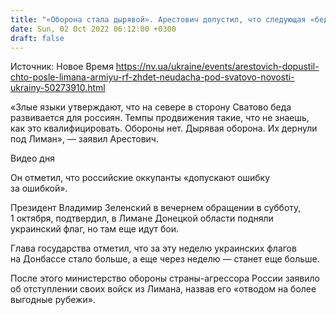 ```yaml
---
title: "«Оборона стала дырявой». Арестович допустил, что следующая «беда» для оккупантов ожидает вблизи Сватово"
date: Sun, 02 Oct 2022 06:12:00 +0300
draft: false
---
```

Источник: Новое Время https://nv.ua/ukraine/events/arestovich-dopustil-chto-posle-limana-armiyu-rf-zhdet-neudacha-pod-svatovo-novosti-ukrainy-50273910.html


«Злые языки утверждают, что на севере в сторону Сватово беда развивается для россиян. Темпы продвижения такие, что не знаешь, как это квалифицировать. Обороны нет. Дырявая оборона. Их дернули под Лиман», — заявил Арестович.

 Видео дня   

Он отметил, что российские оккупанты «допускают ошибку за ошибкой».

Президент Владимир Зеленский в вечернем обращении в субботу, 1 октября, подтвердил, в Лимане Донецкой области подняли украинский флаг, но там еще идут бои.

Глава государства отметил, что за эту неделю украинских флагов на Донбассе стало больше, а еще через неделю — станет еще больше.

После этого министерство обороны страны-агрессора России заявило об отступлении своих войск из Лимана, назвав его «отводом на более выгодные рубежи».

